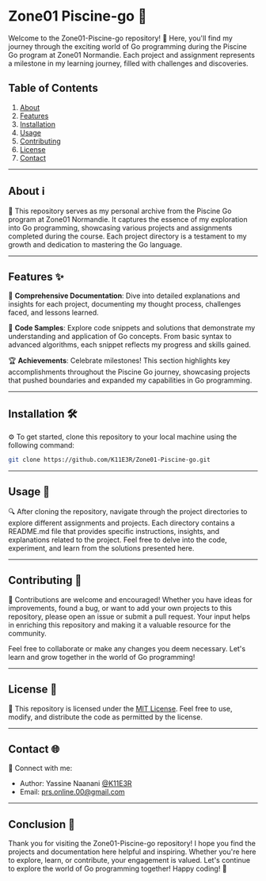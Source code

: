 # Zone01 Piscine-go 🚀

Welcome to the Zone01-Piscine-go repository! 🎉 Here, you'll find my journey through the exciting world of Go programming during the Piscine Go program at Zone01 Normandie. Each project and assignment represents a milestone in my learning journey, filled with challenges and discoveries.

## Table of Contents

1. [About](#about)
2. [Features](#features)
3. [Installation](#installation)
4. [Usage](#usage)
5. [Contributing](#contributing)
6. [License](#license)
7. [Contact](#contact)

---

## About ℹ️

📘 This repository serves as my personal archive from the Piscine Go program at Zone01 Normandie. It captures the essence of my exploration into Go programming, showcasing various projects and assignments completed during the course. Each project directory is a testament to my growth and dedication to mastering the Go language.

---

## Features ✨

🚀 **Comprehensive Documentation**: Dive into detailed explanations and insights for each project, documenting my thought process, challenges faced, and lessons learned.

📝 **Code Samples**: Explore code snippets and solutions that demonstrate my understanding and application of Go concepts. From basic syntax to advanced algorithms, each snippet reflects my progress and skills gained.

🏆 **Achievements**: Celebrate milestones! This section highlights key accomplishments throughout the Piscine Go journey, showcasing projects that pushed boundaries and expanded my capabilities in Go programming.

---

## Installation 🛠️

⚙️ To get started, clone this repository to your local machine using the following command:

```bash
git clone https://github.com/K11E3R/Zone01-Piscine-go.git
```

---

## Usage 📖

🔍 After cloning the repository, navigate through the project directories to explore different assignments and projects. Each directory contains a README.md file that provides specific instructions, insights, and explanations related to the project. Feel free to delve into the code, experiment, and learn from the solutions presented here.

---

## Contributing 🤝

🌟 Contributions are welcome and encouraged! Whether you have ideas for improvements, found a bug, or want to add your own projects to this repository, please open an issue or submit a pull request. Your input helps in enriching this repository and making it a valuable resource for the community.

Feel free to collaborate or make any changes you deem necessary. Let's learn and grow together in the world of Go programming!

---

## License 📜

📄 This repository is licensed under the [MIT License](LICENSE). Feel free to use, modify, and distribute the code as permitted by the license.

---

## Contact 🌐

🌟 Connect with me:

- Author: Yassine Naanani [@K11E3R](https://github.com/k11e3r)
- Email: prs.online.00@gmail.com
---


## Conclusion 🎉

Thank you for visiting the Zone01-Piscine-go repository! I hope you find the projects and documentation here helpful and inspiring. Whether you're here to explore, learn, or contribute, your engagement is valued. Let's continue to explore the world of Go programming together! Happy coding! 🚀
